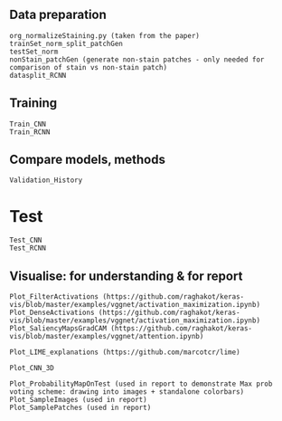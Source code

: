 ## Data preparation

	org_normalizeStaining.py (taken from the paper)
 	trainSet_norm_split_patchGen
 	testSet_norm
 	nonStain_patchGen (generate non-stain patches - only needed for comparison of stain vs non-stain patch)
 	datasplit_RCNN

## Training

	Train_CNN
 	Train_RCNN

## Compare models, methods

 	Validation_History

# Test

 	Test_CNN
 	Test_RCNN

## Visualise: for understanding & for report

	Plot_FilterActivations (https://github.com/raghakot/keras-vis/blob/master/examples/vggnet/activation_maximization.ipynb)
	Plot_DenseActivations (https://github.com/raghakot/keras-vis/blob/master/examples/vggnet/activation_maximization.ipynb)
	Plot_SaliencyMapsGradCAM (https://github.com/raghakot/keras-vis/blob/master/examples/vggnet/attention.ipynb)

	Plot_LIME_explanations (https://github.com/marcotcr/lime)

	Plot_CNN_3D

	Plot_ProbabilityMapOnTest (used in report to demonstrate Max prob voting scheme: drawing into images + standalone colorbars)
	Plot_SampleImages (used in report)
	Plot_SamplePatches (used in report)
